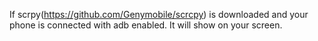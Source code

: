 If scrpy(https://github.com/Genymobile/scrcpy) is downloaded
and your phone is connected with adb enabled.
It will show on your screen.